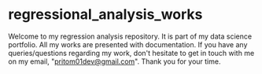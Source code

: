 # regressional_analysis_works
Welcome to my regression analysis repository. It is part of my data science portfolio. All my works are presented with documentation. If you have any queries/questions regarding my work, don't hesitate to get in touch with me on my email, "pritom01dev@gmail.com". Thank you for your time.
